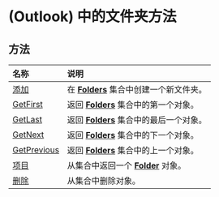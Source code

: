 
# (Outlook) 中的文件夹方法

## 方法



|**名称**|**说明**|
|:-----|:-----|
|[添加](20ced7ad-779c-a9b0-267e-6d729c0eb822.md)|在  **[Folders](0c814c3c-74fc-414c-982d-a0097fcb35c2.md)** 集合中创建一个新文件夹。|
|[GetFirst](74757061-2f38-374e-1624-f8df211a711b.md)|返回  **[Folders](0c814c3c-74fc-414c-982d-a0097fcb35c2.md)** 集合中的第一个对象。|
|[GetLast](6d981844-3ac0-c6f9-b2ee-9cf495ab6488.md)|返回  **[Folders](0c814c3c-74fc-414c-982d-a0097fcb35c2.md)** 集合中的最后一个对象。|
|[GetNext](5c2de8b2-b251-1983-a10b-1945abc38709.md)|返回  **[Folders](0c814c3c-74fc-414c-982d-a0097fcb35c2.md)** 集合中的下一个对象。|
|[GetPrevious](8e7af763-e1a9-6912-c5a4-bf1ce6f73a9f.md)|返回  **[Folders](0c814c3c-74fc-414c-982d-a0097fcb35c2.md)** 集合中的上一个对象。|
|[项目](96a462c2-fa55-62dc-48a4-6464966b84ce.md)|从集合中返回一个  **[Folder](3cf6cda8-6d70-666e-2643-9d9c5b9cacfc.md)** 对象。|
|[删除](4b9da2a5-5918-5675-01c7-5a9da5e52a09.md)|从集合中删除对象。|
